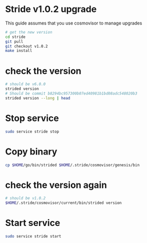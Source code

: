 # Stride v1.0.2 upgrade

This guide assumes that you use cosmovisor to manage upgrades

```bash
# get the new version
cd stride
git pull
git checkout v1.0.2
make install
```

# check the version

```bash
# should be v6.0.0
strided version
# Should be commit b8294bc957300b07ed40981b1bd08adc548020b3
strided version --long | head
```

# Stop service

```bash
sudo service stride stop
```

# Copy binary

```bash
cp $HOME/go/bin/strided $HOME/.stride/cosmovisor/genesis/bin
```

# check the version again

```bash
# should be v1.0.2
$HOME/.stride/cosmovisor/current/bin/strided version
```

# Start service

```bash
sudo service stride start
```
